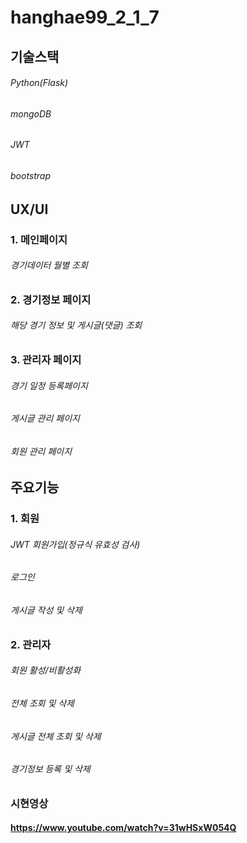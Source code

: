 # hanghae99_2_1_7

## 기술스택

###### Python(Flask)
###### mongoDB
###### JWT
###### bootstrap

## UX/UI

### 1. 메인페이지
###### 경기데이터 월별 조회

### 2. 경기정보 페이지
###### 해당 경기 정보 및 게시글(댓글) 조회

### 3. 관리자 페이지
###### 경기 일정 등록페이지
###### 게시글 관리 페이지
###### 회원 관리 페이지


## 주요기능

### 1. 회원
###### JWT 회원가입(정규식 유효성 검사)
###### 로그인
###### 게시글 작성 및 삭제

### 2. 관리자
###### 회원 활성/비활성화
###### 전체 조회 및 삭제
###### 게시글 전체 조회 및 삭제
###### 경기정보 등록 및 삭제

### 시현영상
#### https://www.youtube.com/watch?v=31wHSxW054Q

